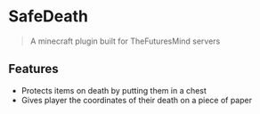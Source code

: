 # SafeDeath
 > A minecraft plugin built for TheFuturesMind servers

## Features
* Protects items on death by putting them in a chest
* Gives player the coordinates of their death on a piece of paper
